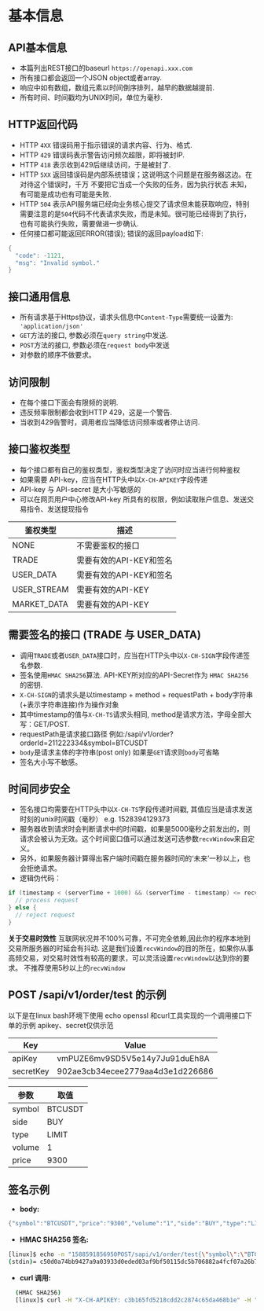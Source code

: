 # 基本信息

## API基本信息

* 本篇列出REST接口的baseurl `https://openapi.xxx.com`
* 所有接口都会返回一个JSON object或者array.
* 响应中如有数组，数组元素以时间倒序排列，越早的数据越提前.
* 所有时间、时间戳均为UNIX时间，单位为毫秒.

## HTTP返回代码

* HTTP `4XX` 错误码用于指示错误的请求内容、行为、格式.
* HTTP `429` 错误码表示警告访问频次超限，即将被封IP.
* HTTP `418` 表示收到429后继续访问，于是被封了.
* HTTP `5XX` 返回错误码是内部系统错误；这说明这个问题是在服务器这边。在对待这个错误时，千万 不要把它当成一个失败的任务，因为执行状态 未知，有可能是成功也有可能是失败.
* HTTP `504` 表示API服务端已经向业务核心提交了请求但未能获取响应，特别需要注意的是`504`代码不代表请求失败，而是未知。很可能已经得到了执行，也有可能执行失败，需要做进一步确认.
* 任何接口都可能返回ERROR(错误); 错误的返回payload如下:

```java
{
  "code": -1121,
  "msg": "Invalid symbol."
}
```

## 接口通用信息

* 所有请求基于Https协议，请求头信息中`Content-Type`需要统一设置为: `'application/json'`
* `GET`方法的接口, 参数必须在`query string`中发送.
* `POST`方法的接口, 参数必须在`request body`中发送
* 对参数的顺序不做要求。

## 访问限制

* 在每个接口下面会有限频的说明.
* 违反频率限制都会收到HTTP 429，这是一个警告.
* 当收到429告警时，调用者应当降低访问频率或者停止访问.

## 接口鉴权类型

* 每个接口都有自己的鉴权类型，鉴权类型决定了访问时应当进行何种鉴权
* 如果需要 API-key，应当在HTTP头中以`X-CH-APIKEY`字段传递
* API-key 与 API-secret 是大小写敏感的
* 可以在网页用户中心修改API-key 所具有的权限，例如读取账户信息、发送交易指令、发送提现指令

| 鉴权类型         | 描述              |
| ------------ | --------------- |
| NONE         | 不需要鉴权的接口        |
| TRADE        | 需要有效的API-KEY和签名 |
| USER\_DATA   | 需要有效的API-KEY和签名 |
| USER\_STREAM | 需要有效的API-KEY    |
| MARKET\_DATA | 需要有效的API-KEY    |

## 需要签名的接口 (TRADE 与 USER\_DATA)

* 调用`TRADE`或者`USER_DATA`接口时，应当在HTTP头中以`X-CH-SIGN`字段传递签名参数.
* 签名使用`HMAC SHA256`算法. API-KEY所对应的API-Secret作为 `HMAC SHA256` 的密钥.
* `X-CH-SIGN`的请求头是以timestamp + method + requestPath + body字符串(+表示字符串连接)作为操作对象
* 其中timestamp的值与`X-CH-TS`请求头相同, method是请求方法，字母全部大写：GET/POST.
* requestPath是请求接口路径 例如:/sapi/v1/order?orderId=211222334\&symbol=BTCUSDT
* `body`是请求主体的字符串(post only) 如果是`GET`请求则`body`可省略
* 签名大小写不敏感。

## 时间同步安全

* 签名接口均需要在HTTP头中以`X-CH-TS`字段传递时间戳, 其值应当是请求发送时刻的unix时间戳（毫秒） e.g. 1528394129373
* 服务器收到请求时会判断请求中的时间戳，如果是5000毫秒之前发出的，则请求会被认为无效。这个时间窗口值可以通过发送可选参数`recvWindow`来自定义。
* 另外，如果服务器计算得出客户端时间戳在服务器时间的‘未来’一秒以上，也会拒绝请求。
* 逻辑伪代码：

```java
if (timestamp < (serverTime + 1000) && (serverTime - timestamp) <= recvWindow) {
  // process request
} else {
  // reject request
}
```

**关于交易时效性** 互联网状况并不100%可靠，不可完全依赖,因此你的程序本地到交易所服务器的时延会有抖动. 这是我们设置`recvWindow`的目的所在，如果你从事高频交易，对交易时效性有较高的要求，可以灵活设置`recvWindow`以达到你的要求。 不推荐使用5秒以上的`recvWindow`

## POST /sapi/v1/order/test 的示例

以下是在linux bash环境下使用 echo openssl 和curl工具实现的一个调用接口下单的示例 apikey、secret仅供示范

| Key       | Value                            |
| --------- | -------------------------------- |
| apiKey    | vmPUZE6mv9SD5V5e14y7Ju91duEh8A   |
| secretKey | 902ae3cb34ecee2779aa4d3e1d226686 |

| 参数     | 取值      |
| ------ | ------- |
| symbol | BTCUSDT |
| side   | BUY     |
| type   | LIMIT   |
| volume | 1       |
| price  | 9300    |

## 签名示例

* **body:**&#x20;

```java
{"symbol":"BTCUSDT","price":"9300","volume":"1","side":"BUY","type":"LIMIT"}
```

* **HMAC SHA256 签名:**

```bash
[linux]$ echo -n "1588591856950POST/sapi/v1/order/test{\"symbol\":\"BTCUSDT\",\"price\":\"9300\",\"volume\":\"1\",\"side\":\"BUY\",\"type\":\"LIMIT\"}" | openssl dgst -sha256 -hmac "902ae3cb34ecee2779aa4d3e1d226686"
(stdin)= c50d0a74bb9427a9a03933d0eded03af9bf50115dc5b706882a4fcf07a26b761
```

* **curl 调用:**

```bash
  (HMAC SHA256)
  [linux]$ curl -H "X-CH-APIKEY: c3b165fd5218cdd2c2874c65da468b1e" -H "X-CH-SIGN: c50d0a74bb9427a9a03933d0eded03af9bf50115dc5b706882a4fcf07a26b761" -H "X-CH-TS: 1588591856950" -H "Content-Type:application/json" -X POST 'http://localhost:30000/sapi/v1/order/test' -d '{"symbol":"BTCUSDT","price":"9300","quantity":"1","side":"BUY","type":"LIMIT"}'
```
